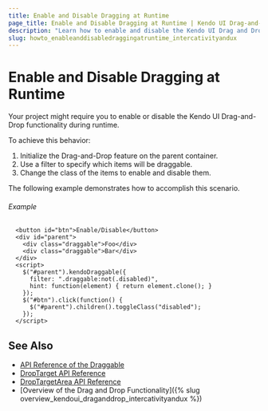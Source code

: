 ```yaml
---
title: Enable and Disable Dragging at Runtime
page_title: Enable and Disable Dragging at Runtime | Kendo UI Drag-and-Drop
description: "Learn how to enable and disable the Kendo UI Drag and Drop functionality at runtime."
slug: howto_enableanddisabledraggingatruntime_intercativityandux
---
```


# Enable and Disable Dragging at Runtime

Your project might require you to enable or disable the Kendo UI Drag-and-Drop functionality during runtime.

To achieve this behavior:

1. Initialize the Drag-and-Drop feature on the parent container.
2. Use a filter to specify which items will be draggable.
3. Change the class of the items to enable and disable them.

The following example demonstrates how to accomplish this scenario.

###### Example

```dojo
  <button id="btn">Enable/Disable</button>
  <div id="parent">
    <div class="draggable">Foo</div>
    <div class="draggable">Bar</div>
  </div>
  <script>
    $("#parent").kendoDraggable({
      filter: ".draggable:not(.disabled)",
      hint: function(element) { return element.clone(); }
    });
    $("#btn").click(function() {
      $("#parent").children().toggleClass("disabled");
    });
  </script>
```

## See Also

* [API Reference of the Draggable](/api/javascript/ui/draggable)
* [DropTarget API Reference](/api/javascript/ui/droptarget)
* [DropTargetArea API Reference](/api/javascript/ui/droptargetarea)
* [Overview of the Drag and Drop Functionality]({% slug overview_kendoui_draganddrop_intercativityandux %})
